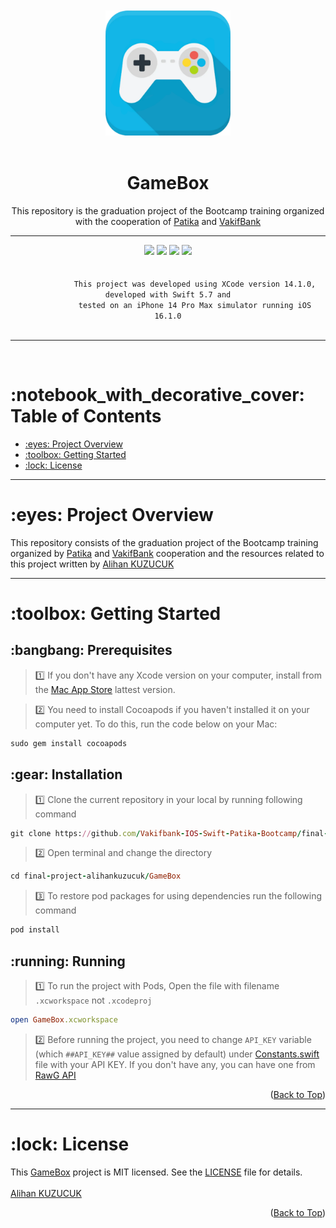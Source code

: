 <div align="center">
    <br><br>
    <img width="200" height="200" alt="image" src="./assets/gamebox.png">
    <br><br>
    <h1>GameBox</h1>
    <p>
        This repository is the graduation project of the Bootcamp training organized with the cooperation of <a href="https://www.patika.dev/">Patika</a> and <a href="https://www.vakifbank.com.tr/">VakifBank</a>
    </p>
    <hr>
    <div>
        <img src="https://img.shields.io/badge/XCode-14.1.0-blue?logo=xcode">
        <img src="https://img.shields.io/badge/Swift-5.7-red?logo=swift">
        <img src="https://img.shields.io/badge/Simulator%20OS-16.1.0-blue?logo=ios">
        <img src="https://img.shields.io/badge/Simulator-iPhone%2014%20Pro%20Max-blue?logo=apple">
        <br><br>
        <code>
            This project was developed using XCode version 14.1.0, developed with Swift 5.7 and
            tested on an iPhone 14 Pro Max simulator running iOS 16.1.0
        </code>
    </div>
</div>

<hr>
<br>

<a name="table-of-contents">
    <h1>:notebook_with_decorative_cover: Table of Contents</h1>
</a>
<ul>
    <li>
        <a href="#project-overview">:eyes: Project Overview</a>
    </li>
    <li>
        <a href="#getting-started">:toolbox: Getting Started</a>
    </li>
    <li>
        <a href="#license">:lock: License</a>
    </li>
</ul>

<hr>

<a name="project-overview">
    <h1>:eyes: Project Overview</h1>
</a>
<p>
This repository consists of the graduation project of the Bootcamp training organized by <a href="https://www.patika.dev/">Patika</a> and <a href="https://www.vakifbank.com.tr/">VakifBank</a> cooperation and the resources related to this project written by <a href="https://github.com/alihankuzucuk">Alihan KUZUCUK</a>
</p>

<hr>

<a name="getting-started">
    <h1>:toolbox: Getting Started</h1>
</a>

<h2>:bangbang: Prerequisites</h2>

> :one: If you don't have any Xcode version on your computer, install from the [Mac App Store](https://apps.apple.com/tr/app/xcode/id497799835?mt=12) lattest version.

> :two: You need to install Cocoapods if you haven't installed it on your computer yet. To do this, run the code below on your Mac:

```ruby
sudo gem install cocoapods
```

<h2>:gear: Installation</h2>

> :one: Clone the current repository in your local by running following command

```ruby
git clone https://github.com/Vakifbank-IOS-Swift-Patika-Bootcamp/final-project-alihankuzucuk.git
```

> :two: Open terminal and change the directory

```ruby
cd final-project-alihankuzucuk/GameBox
```

> :three: To restore pod packages for using dependencies run the following command

```ruby
pod install
```

<h2>:running: Running</h2>

> :one: To run the project with Pods, Open the file with filename <code>.xcworkspace</code> not <code>.xcodeproj</code>

```ruby
open GameBox.xcworkspace
```

> :two: Before running the project, you need to change `API_KEY` variable (which `##API_KEY##` value assigned by default) under <a href="./GameBox/GameBox/App/Constants.swift">Constants.swift</a> file with your API KEY. If you don't have any, you can have one from <a href="https://rawg.io/apidocs">RawG API</a>

<p align="right">(<a href="#table-of-contents">Back to Top</a>)</p>

<hr>

<a name="license">
    <h1>:lock: License</h1>
</a>
<p>
    This <a href="">GameBox</a> project is MIT licensed. See the <a href="./LICENSE">LICENSE</a> file for details.
    <br><br>
    <a href="https://github.com/alihankuzucuk">Alihan KUZUCUK</a>
</p>

<p align="right">(<a href="#table-of-contents">Back to Top</a>)</p>

